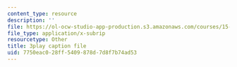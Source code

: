 ```yaml
---
content_type: resource
description: ''
file: https://ol-ocw-studio-app-production.s3.amazonaws.com/courses/15-071-the-analytics-edge-spring-2017/7750eac028ff5409878d7d8f7b74ad53_2wtc5Su-fZA.vtt
file_type: application/x-subrip
resourcetype: Other
title: 3play caption file
uid: 7750eac0-28ff-5409-878d-7d8f7b74ad53
---
```


